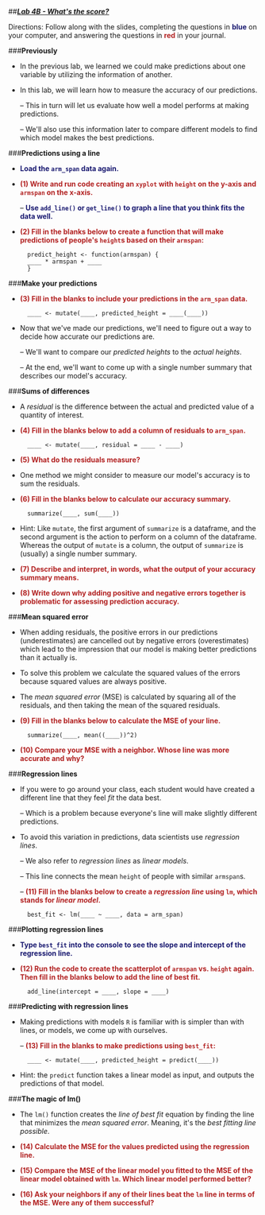 ##***<u>Lab 4B - What's the score?</u>***

Directions: Follow along with the slides, completing the questions in <span style="color:midnightblue;">**blue**</span> on your computer, and answering the questions in <span style="color:firebrick;">**red**</span> in your journal.

###**Previously**
* In the previous lab, we learned we could make predictions about one variable by utilizing the
information of another.

* In this lab, we will learn how to measure the accuracy of our predictions.

    – This in turn will let us evaluate how well a model performs at making predictions.

    – We'll also use this information later to compare different models to find which model
    makes the best predictions.

###**Predictions using a line**
* <span style="color:midnightblue;">**Load the ```arm_span``` data again.**</span>

* <span style="color:firebrick;">**(1) Write and run code creating an ```xyplot``` with ```height``` on the y-axis and ```armspan``` on the x-axis.**</span>

    – <span style="color:midnightblue;">**Use ```add_line()``` or ```get_line()``` to graph a line that you think fits the data well.**</span>

* <span style="color:firebrick;">**(2) Fill in the blanks below to create a function that will make predictions of people's ```height```s based
on their ```armspan```:**</span>

        predict_height <- function(armspan) {
        ____ * armspan + ____
        }

###**Make your predictions**
* <span style="color:firebrick;">**(3) Fill in the blanks to include your predictions in the ```arm_span``` data.**</span>

        ____ <- mutate(____, predicted_height = ____(____))

* Now that we've made our predictions, we'll need to figure out a way to decide how accurate our
predictions are.

    – We'll want to compare our *predicted heights* to the *actual heights*.

    – At the end, we'll want to come up with a single number summary that describes our
    model's accuracy.

###**Sums of differences**
* A *residual* is the difference between the actual and predicted value of a quantity of interest.

* <span style="color:firebrick;">**(4) Fill in the blanks below to add a column of residuals to ```arm_span```.**</span>

        ____ <- mutate(____, residual = ____ - ____)

* <span style="color:firebrick;">**(5) What do the residuals measure?**</span>

* One method we might consider to measure our model's accuracy is to sum the residuals.

* <span style="color:firebrick;">**(6) Fill in the blanks below to calculate our accuracy summary.**</span>

        summarize(____, sum(____))

* Hint: Like ```mutate```, the first argument of ```summarize``` is a dataframe, and the second argument is the action to perform on a column of the dataframe. Whereas the output of ```mutate``` is a column, the output of ```summarize``` is (usually) a single number summary.

* <span style="color:firebrick;">**(7) Describe and interpret, in words, what the output of your accuracy summary means.**</span>

* <span style="color:firebrick;">**(8) Write down why adding positive and negative errors together is problematic for assessing prediction accuracy.**</span>

###**Mean squared error**
* When adding residuals, the positive errors in our predictions (underestimates) are cancelled out by negative errors (overestimates) which lead to the impression that our model is making better predictions than it actually is.

* To solve this problem we calculate the squared values of the errors because squared values are always positive.

* The *mean squared error* (MSE) is calculated by squaring all of the residuals, and then taking the mean of the squared residuals.

* <span style="color:firebrick;">**(9) Fill in the blanks below to calculate the MSE of your line.**</span>

        summarize(____, mean((____))^2)

* <span style="color:firebrick;">**(10) Compare your MSE with a neighbor. Whose line was more accurate and why?**</span>

###**Regression lines**
* If you were to go around your class, each student would have created a different line that they feel *fit* the data best.

    – Which is a problem because everyone's line will make slightly different predictions.

* To avoid this variation in predictions, data scientists use *regression lines*.

    – We also refer to *regression lines* as *linear models*.

    – This line connects the mean ```height``` of people with similar ```armspan```s.

    – <span style="color:firebrick;">**(11) Fill in the blanks below to create a *regression line* using ```lm```, which stands for *linear model*.**</span>

        best_fit <- lm(____ ~ ____, data = arm_span)

###**Plotting regression lines**
* <span style="color:midnightblue;">**Type ```best_fit``` into the console to see the slope and intercept of the regression line.**</span>

* <span style="color:firebrick;">**(12) Run the code to create the scatterplot of ```armspan``` vs. ```height``` again. Then fill in the blanks below to add the line of best fit.**</span>

        add_line(intercept = ____, slope = ____)

###**Predicting with regression lines**
* Making predictions with models ```R``` is familiar with is simpler than with lines, or models, we come up
with ourselves.

    – <span style="color:firebrick;">**(13) Fill in the blanks to make predictions using ```best_fit```:**</span>

        ____ <- mutate(____, predicted_height = predict(____))

* Hint: the ```predict``` function takes a linear model as input, and outputs the predictions of that model.

###**The magic of lm()**
* The ```lm()``` function creates the *line of best fit* equation by finding the line that minimizes the *mean
squared error*. Meaning, it's the *best fitting line possible*.

* <span style="color:firebrick;">**(14) Calculate the MSE for the values predicted using the regression line.**</span>

* <span style="color:firebrick;">**(15) Compare the MSE of the linear model you fitted to the MSE of the linear model obtained with ```lm```. Which linear model performed better?**</span>

* <span style="color:firebrick;">**(16) Ask your neighbors if any of their lines beat the ```lm``` line in terms of the MSE. Were any of them successful?**</span>
